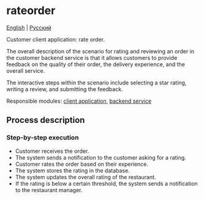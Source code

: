 # rateorder

[English](rateorder.md) | [Русский](rateorder.ru.md)

Customer client application: rate order.

The overall description of the scenario for rating and reviewing an order in the customer backend service is that it allows customers to provide feedback on the quality of their order, the delivery experience, and the overall service. 

The interactive steps within the scenario include selecting a star rating, writing a review, and submitting the feedback.

Responsible modules: [client application](../../frontend/customerclient.md), [backend service](../../backend/customerbackend.md)

## Process description

### Step-by-step execution

- Customer receives the order.
- The system sends a notification to the customer asking for a rating.
- Customer rates the order based on their experience.
- The system stores the rating in the database.
- The system updates the overall rating of the restaurant.
- If the rating is below a certain threshold, the system sends a notification to the restaurant manager.
